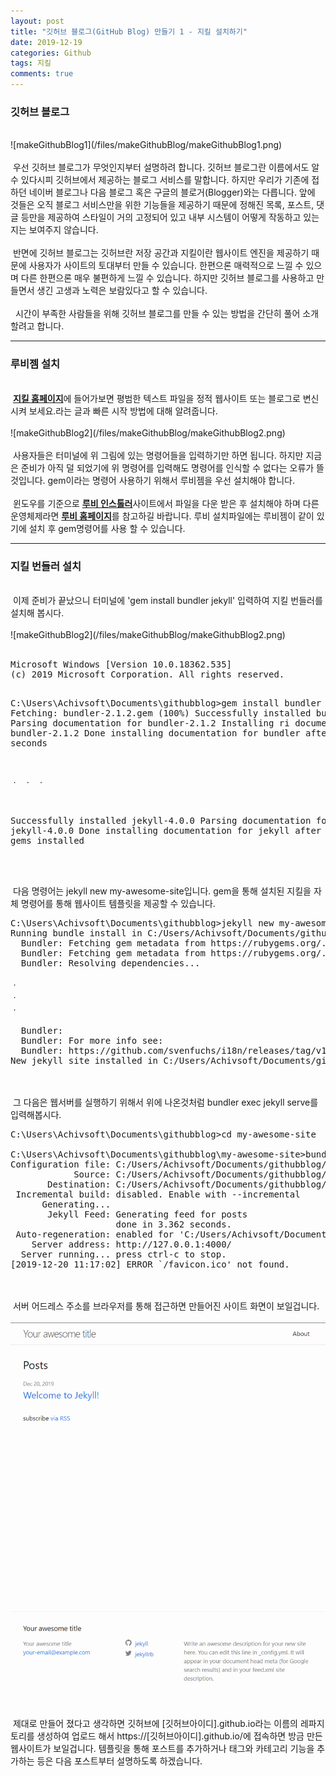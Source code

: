 ```yaml
---
layout: post
title: "깃허브 블로그(GitHub Blog) 만들기 1 - 지킬 설치하기"
date: 2019-12-19
categories: Github
tags: 지킬
comments: true
---
```

<div style="display:none;">
</div> 
<h3>깃허브 블로그</h3>
<br>
![makeGithubBlog1](/files/makeGithubBlog/makeGithubBlog1.png)
<br><br>
&nbsp;우선 깃허브 블로그가 무엇인지부터 설명하려 합니다. 깃허브 블로그란 이름에서도 알 수 있다시피 깃허브에서 제공하는 블로그 서비스를 말합니다. 하지만 우리가 기존에 접하던 네이버 블로그나 다음 블로그 혹은 구글의 블로거(Blogger)와는 다릅니다. 앞에 것들은 오직 블로그 서비스만을 위한 기능들을 제공하기 때문에 정해진 목록, 포스트, 댓글 등만을 제공하여 스타일이 거의 고정되어 있고 내부 시스템이 어떻게 작동하고 있는지는 보여주지 않습니다.
<br><br>
&nbsp;반면에 깃허브 블로그는 깃허브란 저장 공간과 지킬이란 웹사이트 엔진을 제공하기 때문에 사용자가 사이트의 토대부터 만들 수 있습니다. 한편으론 매력적으로 느낄 수 있으며 다른 한편으론 매우 불편하게 느낄 수 있습니다. 하지만 깃허브 블로그를 사용하고 만들면서 생긴 고생과 노력은 보람있다고 할 수 있습니다. 
<br><br>
&nbsp; 시간이 부족한 사람들을 위해 깃허브 블로그를 만들 수 있는 방법을 간단히 풀어 소개할려고 합니다.
<hr class="divider">
<h3>루비젬 설치</h3>
<br>
&nbsp;<b><a href="https://jekyllrb-ko.github.io/">지킬 홈페이지</a></b>에 들어가보면 평범한 텍스트 파일을 정적 웹사이트 또는 블로그로 변신시켜 보세요.라는 글과 빠른 시작 방법에 대해 알려줍니다.
<br><br>
![makeGithubBlog2](/files/makeGithubBlog/makeGithubBlog2.png)
<br><br>
&nbsp;사용자들은 터미널에 위 그림에 있는 명령어들을 입력하기만 하면 됩니다. 하지만 지금은 준비가 아직 덜 되었기에 위 명령어를 입력해도 명령어를 인식할 수 없다는 오류가 뜰 것입니다. gem이라는 명령어 사용하기 위해서 루비젬을 우선 설치해야 합니다. 
<br><br>
&nbsp;윈도우를 기준으로 <b><a href="https://rubyinstaller.org/">루비 인스톨러</a></b>사이트에서 파일을 다운 받은 후 설치해야 하며 다른 운영체제라면 <b><a href="https://www.ruby-lang.org/ko/documentation/installation/">루비 홈페이지</a></b>를 참고하길 바랍니다. 루비 설치파일에는 루비젬이 같이 있기에 설치 후 gem명령어를 사용 할 수 있습니다.
<hr class="divider">
<h3>지킬 번들러 설치</h3>
<br>
&nbsp;이제 준비가 끝났으니 터미널에 'gem install bundler jekyll' 입력하여 지킬 번들러를 설치해 봅시다. 
<br><br>
![makeGithubBlog2](/files/makeGithubBlog/makeGithubBlog2.png)
<br><br>
<pre>
Microsoft Windows [Version 10.0.18362.535]
(c) 2019 Microsoft Corporation. All rights reserved.

C:\Users\Achivsoft\Documents\githubblog>gem install bundler jekyll
Fetching: bundler-2.1.2.gem (100%)
Successfully installed bundler-2.1.2
Parsing documentation for bundler-2.1.2
Installing ri documentation for bundler-2.1.2
Done installing documentation for bundler after 32 seconds

ㆍ
ㆍ
ㆍ

Successfully installed jekyll-4.0.0
Parsing documentation for jekyll-4.0.0
Done installing documentation for jekyll after 1 seconds
2 gems installed
</pre>
<br><br>
&nbsp;다음 명령어는 jekyll new my-awesome-site입니다. gem을 통해 설치된 지킬을 자체 명령어를 통해 웹사이트 템플릿을 제공할 수 있습니다.
<pre>
C:\Users\Achivsoft\Documents\githubblog>jekyll new my-awesome-site
Running bundle install in C:/Users/Achivsoft/Documents/githubblog/my-awesome-site... 
  Bundler: Fetching gem metadata from https://rubygems.org/...........
  Bundler: Fetching gem metadata from https://rubygems.org/.
  Bundler: Resolving dependencies...

ㆍ
ㆍ
ㆍ

  Bundler:
  Bundler: For more info see:
  Bundler: https://github.com/svenfuchs/i18n/releases/tag/v1.1.0
New jekyll site installed in C:/Users/Achivsoft/Documents/githubblog/my-awesome-site.
</pre>
<br><br>
&nbsp;그 다음은 웹서버를 실행하기 위해서 위에 나온것처럼 bundler exec jekyll serve를 입력해봅시다.
<pre>
C:\Users\Achivsoft\Documents\githubblog>cd my-awesome-site

C:\Users\Achivsoft\Documents\githubblog\my-awesome-site>bundler exec jekyll serve
Configuration file: C:/Users/Achivsoft/Documents/githubblog/my-awesome-site/_config.yml
            Source: C:/Users/Achivsoft/Documents/githubblog/my-awesome-site
       Destination: C:/Users/Achivsoft/Documents/githubblog/my-awesome-site/_site
 Incremental build: disabled. Enable with --incremental
      Generating...
       Jekyll Feed: Generating feed for posts
                    done in 3.362 seconds.
 Auto-regeneration: enabled for 'C:/Users/Achivsoft/Documents/githubblog/my-awesome-site'
    Server address: http://127.0.0.1:4000/
  Server running... press ctrl-c to stop.
[2019-12-20 11:17:02] ERROR `/favicon.ico' not found.
</pre>
<br><br>
&nbsp;서버 어드레스 주소를 브라우저를 통해 접근하면 만들어진 사이트 화면이 보일겁니다.
<br><br>
![makeGithubBlog3](/files/makeGithubBlog/makeGithubBlog3.png)
<br><br>
&nbsp;제대로 만들어 졌다고 생각하면 깃허브에 [깃허브아이디].github.io라는 이름의 레파지토리를 생성하여 업로드 해서 https://[깃허브아이디].github.io/에 접속하면 방금 만든 웹사이트가 보일겁니다. 템플릿을 통해 포스트를 추가하거나 태그와 카테고리 기능을 추가하는 등은 다음 포스트부터 설명하도록 하겠습니다. 
